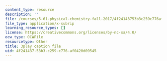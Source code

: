 ```yaml
---
content_type: resource
description: ''
file: /courses/5-61-physical-chemistry-fall-2017/4f24143753b3c259c776af0420d09545_N4vMgwWT-80.srt
file_type: application/x-subrip
learning_resource_types: []
license: https://creativecommons.org/licenses/by-nc-sa/4.0/
ocw_type: OCWFile
resourcetype: Other
title: 3play caption file
uid: 4f241437-53b3-c259-c776-af0420d09545
---
```

